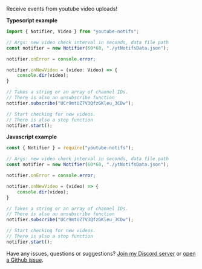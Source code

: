 Receive events from youtube video uploads!

**Typescript example**
```ts
import { Notifier, Video } from "youtube-notifs";

// Args: new video check interval in seconds, data file path
const notifier = new Notifier(60*60, "./ytNotifsData.json");

notifier.onError = console.error;

notifier.onNewVideo = (video: Video) => {
	console.dir(video);
}

// Takes a string or an array of channel IDs.
// There is also an unsubscribe function
notifier.subscribe("UCr9mtUZ7V3QfzGKleu_3CDw");

// Start checking for new videos.
// There is also a stop function
notifier.start();
```

**Javascript example**
```js
const { Notifier } = require("youtube-notifs");

// Args: new video check interval in seconds, data file path
const notifier = new Notifier(60*60, "./ytNotifsData.json");

notifier.onError = console.error;

notifier.onNewVideo = (video) => {
	console.dir(video);
}

// Takes a string or an array of channel IDs.
// There is also an unsubscribe function
notifier.subscribe("UCr9mtUZ7V3QfzGKleu_3CDw");

// Start checking for new videos.
// There is also a stop function
notifier.start();
```

Have any issues, questions or suggestions? [Join my Discord server](https://discord.com/invite/dcAwVFj2Pf) or [open a Github issue](https://github.com/James-Bennett-295/npm-youtube-notifs/issues/new).
